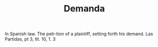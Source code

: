 ---
title: Demanda
letter: D
permalink: "/definitions/bld-demanda.html"
body: In Spanish law. The peti-tion of a plaintiff, setting forth his demand. Las
  Partidas, pt 3, tlt. 10, 1. 3
published_at: '2018-07-07'
source: Black's Law Dictionary 2nd Ed (1910)
layout: post
---